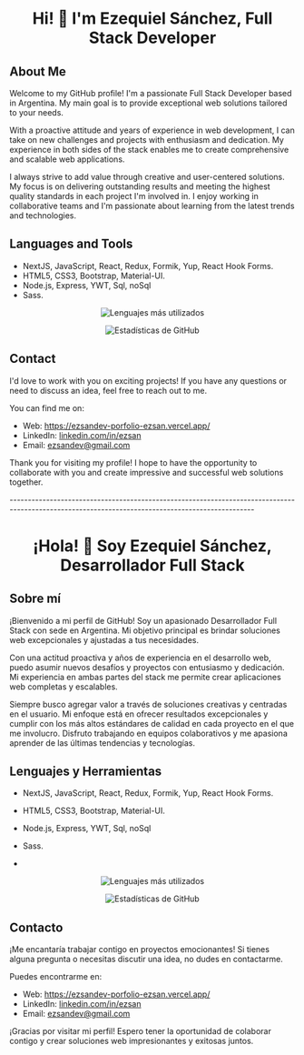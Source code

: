 <h1 align="center"> Hi! 👋 I'm Ezequiel Sánchez, Full Stack Developer </h1>

## About Me

Welcome to my GitHub profile! I'm a passionate Full Stack Developer based in Argentina. My main goal is to provide exceptional web solutions tailored to your needs.

With a proactive attitude and years of experience in web development, I can take on new challenges and projects with enthusiasm and dedication. My experience in both sides of the stack enables me to create comprehensive and scalable web applications.

I always strive to add value through creative and user-centered solutions. My focus is on delivering outstanding results and meeting the highest quality standards in each project I'm involved in. I enjoy working in collaborative teams and I'm passionate about learning from the latest trends and technologies.

## Languages and Tools

- NextJS, JavaScript, React, Redux, Formik, Yup, React Hook Forms.
- HTML5, CSS3, Bootstrap, Material-UI.
- Node.js, Express, YWT, Sql, noSql
- Sass.

<p align="center">
  <img src="https://github-readme-stats.vercel.app/api/top-langs/?username=ezSan&layout=compact&theme=dark" alt="Lenguajes más utilizados" />
</p>

<p align="center">
  <img src="https://github-readme-stats.vercel.app/api?username=ezSan&show_icons=true&theme=dark" alt="Estadísticas de GitHub" />
</p>

## Contact

I'd love to work with you on exciting projects! If you have any questions or need to discuss an idea, feel free to reach out to me.

You can find me on:

- Web: https://ezsandev-porfolio-ezsan.vercel.app/
- LinkedIn: [linkedin.com/in/ezsan](https://www.linkedin.com/in/ezsan/)
- Email: [ezsandev@gmail.com](mailto:ezsandev@gmail.com)

Thank you for visiting my profile! I hope to have the opportunity to collaborate with you and create impressive and successful web solutions together.



-------------------------------*------------------------------------------------------------------*------------------------------------------------


<h1 align="center"> ¡Hola! 👋 Soy Ezequiel Sánchez, Desarrollador Full Stack </h1>

## Sobre mí

¡Bienvenido a mi perfil de GitHub! Soy un apasionado Desarrollador Full Stack con sede en Argentina. Mi objetivo principal es brindar soluciones web excepcionales y ajustadas a tus necesidades.

Con una actitud proactiva y años de experiencia en el desarrollo web, puedo asumir nuevos desafíos y proyectos con entusiasmo y dedicación. Mi experiencia en ambas partes del stack me permite crear aplicaciones web completas y escalables.

Siempre busco agregar valor a través de soluciones creativas y centradas en el usuario. Mi enfoque está en ofrecer resultados excepcionales y cumplir con los más altos estándares de calidad en cada proyecto en el que me involucro. Disfruto trabajando en equipos colaborativos y me apasiona aprender de las últimas tendencias y tecnologías.

## Lenguajes y Herramientas

- NextJS, JavaScript, React, Redux, Formik, Yup, React Hook Forms.
- HTML5, CSS3, Bootstrap, Material-UI.
- Node.js, Express, YWT, Sql, noSql
- Sass.

- 
<p align="center">
  <img src="https://github-readme-stats.vercel.app/api/top-langs/?username=ezSan&layout=compact&theme=dark" alt="Lenguajes más utilizados" />
</p>

<p align="center">
  <img src="https://github-readme-stats.vercel.app/api?username=ezSan&show_icons=true&theme=dark" alt="Estadísticas de GitHub" />
</p>

## Contacto

¡Me encantaría trabajar contigo en proyectos emocionantes! Si tienes alguna pregunta o necesitas discutir una idea, no dudes en contactarme.

Puedes encontrarme en:

- Web: https://ezsandev-porfolio-ezsan.vercel.app/
- LinkedIn: [linkedin.com/in/ezsan](https://www.linkedin.com/in/ezsan/)
- Email: [ezsandev@gmail.com](mailto:ezsandev@gmail.com)

¡Gracias por visitar mi perfil! Espero tener la oportunidad de colaborar contigo y crear soluciones web impresionantes y exitosas juntos.


